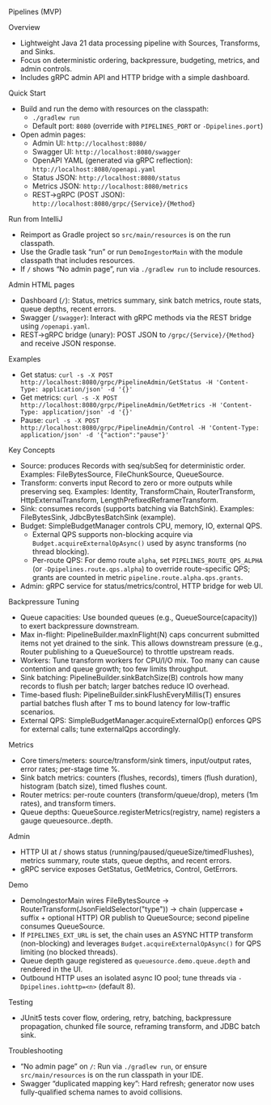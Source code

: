 Pipelines (MVP)

Overview
- Lightweight Java 21 data processing pipeline with Sources, Transforms, and Sinks.
- Focus on deterministic ordering, backpressure, budgeting, metrics, and admin controls.
- Includes gRPC admin API and HTTP bridge with a simple dashboard.

Quick Start
- Build and run the demo with resources on the classpath:
  - `./gradlew run`
  - Default port: `8080` (override with `PIPELINES_PORT` or `-Dpipelines.port`)
- Open admin pages:
  - Admin UI: `http://localhost:8080/`
  - Swagger UI: `http://localhost:8080/swagger`
  - OpenAPI YAML (generated via gRPC reflection): `http://localhost:8080/openapi.yaml`
  - Status JSON: `http://localhost:8080/status`
  - Metrics JSON: `http://localhost:8080/metrics`
  - REST→gRPC (POST JSON): `http://localhost:8080/grpc/{Service}/{Method}`

Run from IntelliJ
- Reimport as Gradle project so `src/main/resources` is on the run classpath.
- Use the Gradle task “run” or run `DemoIngestorMain` with the module classpath that includes resources.
- If `/` shows “No admin page”, run via `./gradlew run` to include resources.

Admin HTML pages
- Dashboard (`/`): Status, metrics summary, sink batch metrics, route stats, queue depths, recent errors.
- Swagger (`/swagger`): Interact with gRPC methods via the REST bridge using `/openapi.yaml`.
- REST→gRPC bridge (unary): POST JSON to `/grpc/{Service}/{Method}` and receive JSON response.

Examples
- Get status: `curl -s -X POST http://localhost:8080/grpc/PipelineAdmin/GetStatus -H 'Content-Type: application/json' -d '{}'`
- Get metrics: `curl -s -X POST http://localhost:8080/grpc/PipelineAdmin/GetMetrics -H 'Content-Type: application/json' -d '{}'`
- Pause: `curl -s -X POST http://localhost:8080/grpc/PipelineAdmin/Control -H 'Content-Type: application/json' -d '{"action":"pause"}'`

Key Concepts
- Source: produces Records with seq/subSeq for deterministic order. Examples: FileBytesSource, FileChunkSource, QueueSource.
- Transform: converts input Record to zero or more outputs while preserving seq. Examples: Identity, TransformChain, RouterTransform, HttpExternalTransform, LengthPrefixedReframerTransform.
- Sink: consumes records (supports batching via BatchSink). Examples: FileBytesSink, JdbcBytesBatchSink (example).
- Budget: SimpleBudgetManager controls CPU, memory, IO, external QPS.
  - External QPS supports non-blocking acquire via `Budget.acquireExternalOpAsync()` used by async transforms (no thread blocking).
  - Per-route QPS: For demo route `alpha`, set `PIPELINES_ROUTE_QPS_ALPHA` (or `-Dpipelines.route.qps.alpha`) to override route-specific QPS; grants are counted in metric `pipeline.route.alpha.qps.grants`.
- Admin: gRPC service for status/metrics/control, HTTP bridge for web UI.

Backpressure Tuning
- Queue capacities: Use bounded queues (e.g., QueueSource(capacity)) to exert backpressure downstream.
- Max in-flight: PipelineBuilder.maxInFlight(N) caps concurrent submitted items not yet drained to the sink. This allows downstream pressure (e.g., Router publishing to a QueueSource) to throttle upstream reads.
- Workers: Tune transform workers for CPU/I/O mix. Too many can cause contention and queue growth; too few limits throughput.
- Sink batching: PipelineBuilder.sinkBatchSize(B) controls how many records to flush per batch; larger batches reduce IO overhead.
- Time-based flush: PipelineBuilder.sinkFlushEveryMillis(T) ensures partial batches flush after T ms to bound latency for low-traffic scenarios.
- External QPS: SimpleBudgetManager.acquireExternalOp() enforces QPS for external calls; tune externalQps accordingly.

Metrics
- Core timers/meters: source/transform/sink timers, input/output rates, error rates; per-stage time %.
- Sink batch metrics: counters (flushes, records), timers (flush duration), histogram (batch size), timed flushes count.
- Router metrics: per-route counters (transform/queue/drop), meters (1m rates), and transform timers.
- Queue depths: QueueSource.registerMetrics(registry, name) registers a gauge queuesource.<name>.depth.

Admin
- HTTP UI at / shows status (running/paused/queueSize/timedFlushes), metrics summary, route stats, queue depths, and recent errors.
- gRPC service exposes GetStatus, GetMetrics, Control, GetErrors.

Demo
- DemoIngestorMain wires FileBytesSource → RouterTransform(JsonFieldSelector("type")) → chain (uppercase + suffix + optional HTTP) OR publish to QueueSource; second pipeline consumes QueueSource.
- If `PIPELINES_EXT_URL` is set, the chain uses an ASYNC HTTP transform (non-blocking) and leverages `Budget.acquireExternalOpAsync()` for QPS limiting (no blocked threads).
- Queue depth gauge registered as `queuesource.demo.queue.depth` and rendered in the UI.
 - Outbound HTTP uses an isolated async IO pool; tune threads via `-Dpipelines.iohttp=<n>` (default 8).

Testing
- JUnit5 tests cover flow, ordering, retry, batching, backpressure propagation, chunked file source, reframing transform, and JDBC batch sink.

Troubleshooting
- “No admin page” on `/`: Run via `./gradlew run`, or ensure `src/main/resources` is on the run classpath in your IDE.
- Swagger “duplicated mapping key”: Hard refresh; generator now uses fully-qualified schema names to avoid collisions.
